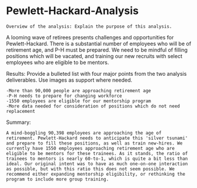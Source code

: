 # Pewlett-Hackard-Analysis

	Overview of the analysis: Explain the purpose of this analysis.
A looming wave of retirees presents challenges and opportunities for Pewlett-Hackard. There is a substantial number of employees who will be of retirement age, and P-H must be prepared. We need to be mindful of filling positions which will be vacated, and training our new recruits with select employees who are eligible to be mentors.

Results: Provide a bulleted list with four major points from the two analysis deliverables. Use images as support where needed.

	-More than 90,000 people are approaching retirement age
	-P-H needs to prepare for changing workforce
	-1550 employees are eligible for our mentorship program
	-More data needed for consideration of positions which do not need replacement


Summary:

	A mind-boggling 90,398 employees are approaching the age of retirement. Pewlett-Hackard needs to anticipate this 'silver tsunami' and prepare to fill these positions, as well as train new-hires. We currently have 1550 employees approaching retirement age who are eligible to be mentors for these trainees. As it stands, the ratio of trainees to mentors is nearly 60-to-1, which is quite a bit less than ideal. Our original intent was to have as much one-on-one interaction as possible, but with this ratio this does not seem possible. We recommend either expanding mentorship eligibility, or rethinking the program to include more group training.